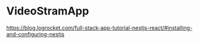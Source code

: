 # VideoStramApp
https://blog.logrocket.com/full-stack-app-tutorial-nestjs-react/#installing-and-configuring-nestjs


